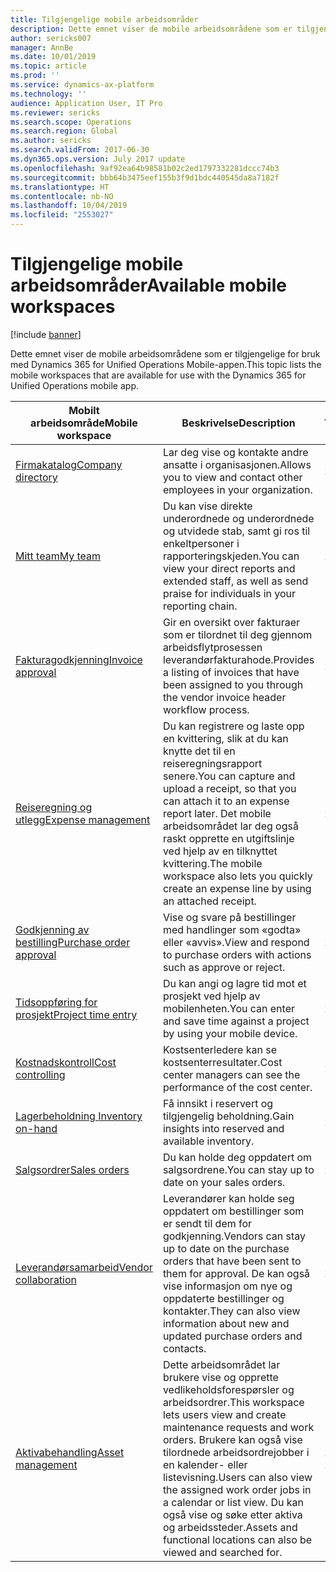 ```yaml
---
title: Tilgjengelige mobile arbeidsområder
description: Dette emnet viser de mobile arbeidsområdene som er tilgjengelige for bruk.
author: sericks007
manager: AnnBe
ms.date: 10/01/2019
ms.topic: article
ms.prod: ''
ms.service: dynamics-ax-platform
ms.technology: ''
audience: Application User, IT Pro
ms.reviewer: sericks
ms.search.scope: Operations
ms.search.region: Global
ms.author: sericks
ms.search.validFrom: 2017-06-30
ms.dyn365.ops.version: July 2017 update
ms.openlocfilehash: 9af92ea64b98581b02c2ed1797332281dccc74b3
ms.sourcegitcommit: bbb64b3475eef155b3f9d1bdc440545da8a7182f
ms.translationtype: HT
ms.contentlocale: nb-NO
ms.lasthandoff: 10/04/2019
ms.locfileid: "2553027"
---
```

# <a name="available-mobile-workspaces"></a><span data-ttu-id="e1d6e-103">Tilgjengelige mobile arbeidsområder</span><span class="sxs-lookup"><span data-stu-id="e1d6e-103">Available mobile workspaces</span></span>

[!include [banner](../includes/banner.md)]

<span data-ttu-id="e1d6e-104">Dette emnet viser de mobile arbeidsområdene som er tilgjengelige for bruk med Dynamics 365 for Unified Operations Mobile-appen.</span><span class="sxs-lookup"><span data-stu-id="e1d6e-104">This topic lists the mobile workspaces that are available for use with the Dynamics 365 for Unified Operations mobile app.</span></span>


| <span data-ttu-id="e1d6e-105">Mobilt arbeidsområde</span><span class="sxs-lookup"><span data-stu-id="e1d6e-105">Mobile workspace</span></span>     | <span data-ttu-id="e1d6e-106">Beskrivelse</span><span class="sxs-lookup"><span data-stu-id="e1d6e-106">Description</span></span>   | <span data-ttu-id="e1d6e-107">Tilgjengelighet</span><span class="sxs-lookup"><span data-stu-id="e1d6e-107">Availability</span></span>   |
|----------------------|---------------|--------------|
|[<span data-ttu-id="e1d6e-108">Firmakatalog</span><span class="sxs-lookup"><span data-stu-id="e1d6e-108">Company directory</span></span>](company-directory-mobile-workspace.md)| <span data-ttu-id="e1d6e-109">Lar deg vise og kontakte andre ansatte i organisasjonen.</span><span class="sxs-lookup"><span data-stu-id="e1d6e-109">Allows you to view and contact other employees in your organization.</span></span>| <span data-ttu-id="e1d6e-110">2017. juni</span><span class="sxs-lookup"><span data-stu-id="e1d6e-110">June 2017</span></span> |    
|[<span data-ttu-id="e1d6e-111">Mitt team</span><span class="sxs-lookup"><span data-stu-id="e1d6e-111">My team</span></span>](manager-self-service-mobile-workspace.md)| <span data-ttu-id="e1d6e-112">Du kan vise direkte underordnede og underordnede og utvidede stab, samt gi ros til enkeltpersoner i rapporteringskjeden.</span><span class="sxs-lookup"><span data-stu-id="e1d6e-112">You can view your direct reports and extended staff, as well as send praise for individuals in your reporting chain.</span></span>|<span data-ttu-id="e1d6e-113">2017. juni</span><span class="sxs-lookup"><span data-stu-id="e1d6e-113">June 2017</span></span> |     
|[<span data-ttu-id="e1d6e-114">Fakturagodkjenning</span><span class="sxs-lookup"><span data-stu-id="e1d6e-114">Invoice approval</span></span>](invoice-approval-mobile-workspace.md)| <span data-ttu-id="e1d6e-115">Gir en oversikt over fakturaer som er tilordnet til deg gjennom arbeidsflytprosessen leverandørfakturahode.</span><span class="sxs-lookup"><span data-stu-id="e1d6e-115">Provides a listing of invoices that have been assigned to you through the vendor invoice header workflow process.</span></span>| <span data-ttu-id="e1d6e-116">2017. juni</span><span class="sxs-lookup"><span data-stu-id="e1d6e-116">June 2017</span></span>   |
| [<span data-ttu-id="e1d6e-117">Reiseregning og utlegg</span><span class="sxs-lookup"><span data-stu-id="e1d6e-117">Expense management</span></span>](../../../finance/expense-management/expense-management-mobile-workspace.md) | <span data-ttu-id="e1d6e-118">Du kan registrere og laste opp en kvittering, slik at du kan knytte det til en reiseregningsrapport senere.</span><span class="sxs-lookup"><span data-stu-id="e1d6e-118">You can capture and upload a receipt, so that you can attach it to an expense report later.</span></span> <span data-ttu-id="e1d6e-119">Det mobile arbeidsområdet lar deg også raskt opprette en utgiftslinje ved hjelp av en tilknyttet kvittering.</span><span class="sxs-lookup"><span data-stu-id="e1d6e-119">The mobile workspace also lets you quickly create an expense line by using an attached receipt.</span></span> | <span data-ttu-id="e1d6e-120">2017. april</span><span class="sxs-lookup"><span data-stu-id="e1d6e-120">April 2017</span></span> |
| [<span data-ttu-id="e1d6e-121">Godkjenning av bestilling</span><span class="sxs-lookup"><span data-stu-id="e1d6e-121">Purchase order approval</span></span>](../../../supply-chain/procurement/purchase-order-mobile-workspace.md) | <span data-ttu-id="e1d6e-122">Vise og svare på bestillinger med handlinger som «godta» eller «avvis».</span><span class="sxs-lookup"><span data-stu-id="e1d6e-122">View and respond to purchase orders with actions such as approve or reject.</span></span> | <span data-ttu-id="e1d6e-123">2017. april</span><span class="sxs-lookup"><span data-stu-id="e1d6e-123">April 2017</span></span> |
| [<span data-ttu-id="e1d6e-124">Tidsoppføring for prosjekt</span><span class="sxs-lookup"><span data-stu-id="e1d6e-124">Project time entry</span></span>](../../../finance/project-management/project-time-entry-mobile-workspace.md) | <span data-ttu-id="e1d6e-125">Du kan angi og lagre tid mot et prosjekt ved hjelp av mobilenheten.</span><span class="sxs-lookup"><span data-stu-id="e1d6e-125">You can enter and save time against a project by using your mobile device.</span></span> | <span data-ttu-id="e1d6e-126">2017. mars</span><span class="sxs-lookup"><span data-stu-id="e1d6e-126">March 2017</span></span> |
| [<span data-ttu-id="e1d6e-127">Kostnadskontroll</span><span class="sxs-lookup"><span data-stu-id="e1d6e-127">Cost controlling</span></span>](../../../finance/cost-accounting/cost-controlling-mobile-workspace.md)     | <span data-ttu-id="e1d6e-128">Kostsenterledere kan se kostsenterresultater.</span><span class="sxs-lookup"><span data-stu-id="e1d6e-128">Cost center managers can see the performance of the cost center.</span></span>                                                                                               |  <span data-ttu-id="e1d6e-129">2017. januar</span><span class="sxs-lookup"><span data-stu-id="e1d6e-129">January 2017</span></span>        |
| [<span data-ttu-id="e1d6e-130">Lagerbeholdning </span><span class="sxs-lookup"><span data-stu-id="e1d6e-130">Inventory on-hand</span></span>](../../../supply-chain/inventory/inventory-on-hand-mobile-workspace.md)    | <span data-ttu-id="e1d6e-131">Få innsikt i reservert og tilgjengelig beholdning.</span><span class="sxs-lookup"><span data-stu-id="e1d6e-131">Gain insights into reserved and available inventory.</span></span>                                                                                                    |   <span data-ttu-id="e1d6e-132">2017. januar</span><span class="sxs-lookup"><span data-stu-id="e1d6e-132">January 2017</span></span>       |
| [<span data-ttu-id="e1d6e-133">Salgsordrer</span><span class="sxs-lookup"><span data-stu-id="e1d6e-133">Sales orders</span></span>](../../../supply-chain/sales-marketing/sales-orders-mobile-workspace.md)         | <span data-ttu-id="e1d6e-134">Du kan holde deg oppdatert om salgsordrene.</span><span class="sxs-lookup"><span data-stu-id="e1d6e-134">You can stay up to date on your sales orders.</span></span>                                                                                                                          |  <span data-ttu-id="e1d6e-135">2017. januar</span><span class="sxs-lookup"><span data-stu-id="e1d6e-135">January 2017</span></span>                  |
| [<span data-ttu-id="e1d6e-136">Leverandørsamarbeid</span><span class="sxs-lookup"><span data-stu-id="e1d6e-136">Vendor collaboration</span></span>](../../../supply-chain/procurement/vendor-collaboration-mobile-workspace.md) | <span data-ttu-id="e1d6e-137">Leverandører kan holde seg oppdatert om bestillinger som er sendt til dem for godkjenning.</span><span class="sxs-lookup"><span data-stu-id="e1d6e-137">Vendors can stay up to date on the purchase orders that have been sent to them for approval.</span></span> <span data-ttu-id="e1d6e-138">De kan også vise informasjon om nye og oppdaterte bestillinger og kontakter.</span><span class="sxs-lookup"><span data-stu-id="e1d6e-138">They can also view information about new and updated purchase orders and contacts.</span></span> |<span data-ttu-id="e1d6e-139">2017. januar</span><span class="sxs-lookup"><span data-stu-id="e1d6e-139">January 2017</span></span>    |
| [<span data-ttu-id="e1d6e-140">Aktivabehandling</span><span class="sxs-lookup"><span data-stu-id="e1d6e-140">Asset management</span></span>](../../../supply-chain/asset-management/asset-management-mobile-workspace.md) | <span data-ttu-id="e1d6e-141">Dette arbeidsområdet lar brukere vise og opprette vedlikeholdsforespørsler og arbeidsordrer.</span><span class="sxs-lookup"><span data-stu-id="e1d6e-141">This workspace lets users view and create maintenance requests and work orders.</span></span> <span data-ttu-id="e1d6e-142">Brukere kan også vise tilordnede arbeidsordrejobber i en kalender- eller listevisning.</span><span class="sxs-lookup"><span data-stu-id="e1d6e-142">Users can also view the assigned work order jobs in a calendar or list view.</span></span> <span data-ttu-id="e1d6e-143">Du kan også vise og søke etter aktiva og arbeidssteder.</span><span class="sxs-lookup"><span data-stu-id="e1d6e-143">Assets and functional locations can also be viewed and searched for.</span></span> |<span data-ttu-id="e1d6e-144">2019. oktober</span><span class="sxs-lookup"><span data-stu-id="e1d6e-144">October 2019</span></span>    |
